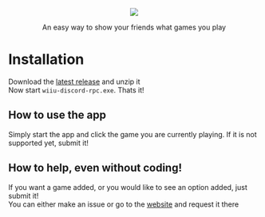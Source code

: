 <p align="center">
  <img src="https://raw.githubusercontent.com/Zedruc/WiiU-Discord-Rpc/main/src/assets/icon.ico">
</p>
<p align="center">An easy way to show your friends what games you play</p>

# Installation
Download the [latest release](https://github.com/Zedruc/WiiU-Discord-Rpc/releases) and unzip it  
Now start `wiiu-discord-rpc.exe`. Thats it!

## How to use the app
Simply start the app and click the game you are currently playing. If it is not supported yet, submit it!

## How to help, even without coding!
If you want a game added, or you would like to see an option added, just submit it!  
You can either make an issue or go to the [website](https://zedruc.github.io/wiiu-discord-rpc/feature-requests) and request it there

